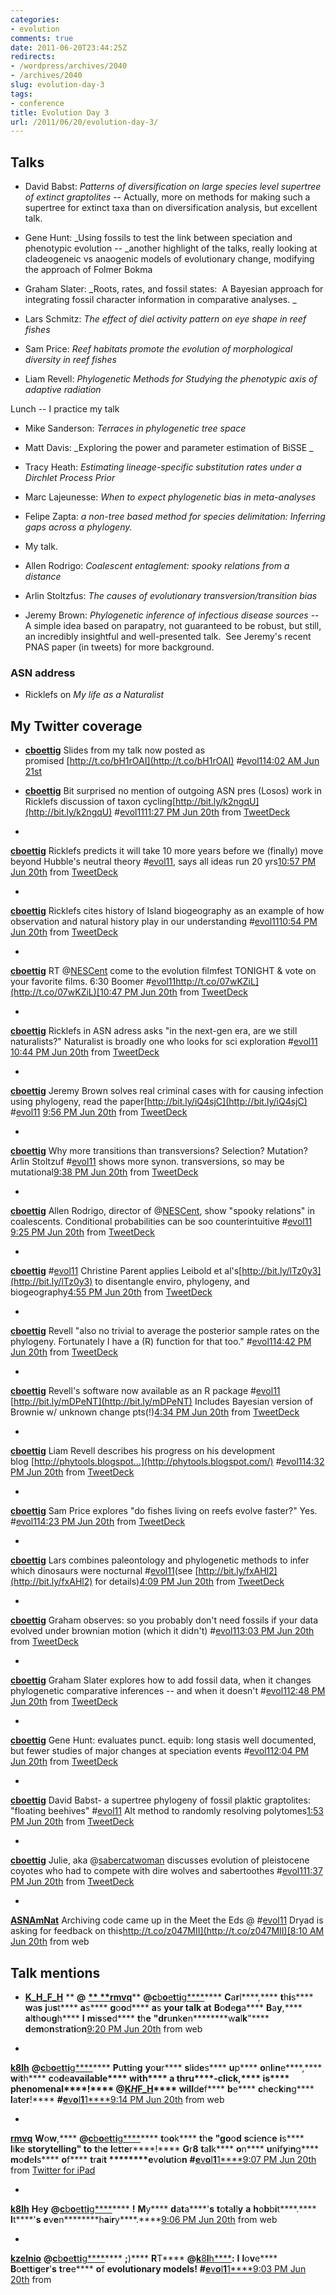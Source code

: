 ```yaml
---
categories:
- evolution
comments: true
date: 2011-06-20T23:44:25Z
redirects:
- /wordpress/archives/2040
- /archives/2040
slug: evolution-day-3
tags:
- conference
title: Evolution Day 3
url: /2011/06/20/evolution-day-3/
---
```


## Talks





	
  * David Babst: _Patterns of diversification on large species level supertree of extinct graptolites_ -- Actually, more on methods for making such a supertree for extinct taxa than on diversification analysis, but excellent talk.

	
  * Gene Hunt: _Using fossils to test the link between speciation and phenotypic evolution -- _another highlight of the talks, really looking at cladeogeneic vs anaogenic models of evolutionary change, modifying the approach of Folmer Bokma

	
  * Graham Slater: _Roots, rates, and fossil states:  A Bayesian approach for integrating fossil character information in comparative analyses. _

	
  * Lars Schmitz: _The effect of diel activity pattern on eye shape in reef fishes_

	
  * Sam Price: _Reef habitats promote the evolution of morphological diversity in reef fishes_

	
  * Liam Revell: _Phylogenetic Methods for Studying the phenotypic axis of adaptive radiation_


Lunch -- I practice my talk

	
  * Mike Sanderson: _Terraces in phylogenetic tree space_

	
  * Matt Davis: _Exploring the power and parameter estimation of BiSSE _

	
  * Tracy Heath: _Estimating lineage-specific substitution rates under a Dirchlet Process Prior_

	
  * Marc Lajeunesse: _When to expect phylogenetic bias in meta-analyses_

	
  * Felipe Zapta: _a non-tree based method for species delimitation: Inferring gaps across a phylogeny._

	
  * My talk.

	
  * Allen Rodrigo: _Coalescent entaglement: spooky relations from a distance_

	
  * Arlin Stoltzfus: _The causes of evolutionary transversion/transition bias_

	
  * Jeremy Brown: _Phylogenetic inference of infectious disease sources_ -- A simple idea based on parapatry, not guaranteed to be robust, but still, an incredibly insightful and well-presented talk.  See Jeremy's recent PNAS paper (in tweets) for more background.




### ASN address





	
  * Ricklefs on _My life as a Naturalist_




## My Twitter coverage





	
  * **[cboettig](http://twitter.com/cboettig)** Slides from my talk now posted as promised [http://t.co/bH1rOAI](http://t.co/bH1rOAI) #[evol11](http://search.twitter.com/search?q=%23evol11)[4:02 AM Jun 21st](http://twitter.com/cboettig/status/83021885893394432)

	
  * **[cboettig](http://twitter.com/cboettig)** Bit surprised no mention of outgoing ASN pres (Losos) work in Ricklefs discussion of taxon cycling[http://bit.ly/k2ngqU](http://bit.ly/k2ngqU) #[evol11](http://search.twitter.com/search?q=%23evol11)[11:27 PM Jun 20th](http://twitter.com/cboettig/status/82952849516019712) from [TweetDeck](http://www.tweetdeck.com/)

	
  * 





**[cboettig](http://twitter.com/cboettig)** Ricklefs predicts it will take 10 more years before we (finally) move beyond Hubble's neutral theory #[evol11](http://search.twitter.com/search?q=%23evol11), says all ideas run 20 yrs[10:57 PM Jun 20th](http://twitter.com/cboettig/status/82945089223147522) from [TweetDeck](http://www.tweetdeck.com/)





	
  * 





**[cboettig](http://twitter.com/cboettig)** Ricklefs cites history of Island biogeography as an example of how observation and natural history play in our understanding #[evol11](http://search.twitter.com/search?q=%23evol11)[10:54 PM Jun 20th](http://twitter.com/cboettig/status/82944317043384320) from [TweetDeck](http://www.tweetdeck.com/)





	
  * 





**[cboettig](http://twitter.com/cboettig)** RT @[NESCent](http://twitter.com/NESCent) come to the evolution filmfest TONIGHT & vote on your favorite films. 6:30 Boomer #[evol11](http://search.twitter.com/search?q=%23evol11)[http://t.co/07wKZiL](http://t.co/07wKZiL)[10:47 PM Jun 20th](http://twitter.com/cboettig/status/82942682174984192) from [TweetDeck](http://www.tweetdeck.com/)





	
  * 





**[cboettig](http://twitter.com/cboettig)** Ricklefs in ASN adress asks "in the next-gen era, are we still naturalists?" Naturalist is broadly one who looks for sci exploration #[evol11](http://search.twitter.com/search?q=%23evol11) [10:44 PM Jun 20th](http://twitter.com/cboettig/status/82941868467437568) from [TweetDeck](http://www.tweetdeck.com/)





	
  * 





**[cboettig](http://twitter.com/cboettig)** Jeremy Brown solves real criminal cases with for causing infection using phylogeny, read the paper[http://bit.ly/iQ4sjC](http://bit.ly/iQ4sjC) #[evol11](http://search.twitter.com/search?q=%23evol11) [9:56 PM Jun 20th](http://twitter.com/cboettig/status/82929896678100992) from [TweetDeck](http://www.tweetdeck.com/)





	
  * 





**[cboettig](http://twitter.com/cboettig)** Why more transitions than transversions? Selection? Mutation? Arlin Stoltzuf #[evol11](http://search.twitter.com/search?q=%23evol11) shows more synon. transversions, so may be mutational[9:38 PM Jun 20th](http://twitter.com/cboettig/status/82925396315746304) from [TweetDeck](http://www.tweetdeck.com/)





	
  * 





**[cboettig](http://twitter.com/cboettig)** Allen Rodrigo, director of @[NESCent](http://twitter.com/NESCent), show "spooky relations" in coalescents. Conditional probabilities can be soo counterintuitive #[evol11](http://search.twitter.com/search?q=%23evol11) [9:25 PM Jun 20th](http://twitter.com/cboettig/status/82921965601554432) from [TweetDeck](http://www.tweetdeck.com/)





	
  * 





**[cboettig](http://twitter.com/cboettig)** #[evol11](http://search.twitter.com/search?q=%23evol11) Christine Parent applies Leibold et al's[http://bit.ly/lTz0y3](http://bit.ly/lTz0y3) to disentangle enviro, phylogeny, and biogeography[4:55 PM Jun 20th](http://twitter.com/cboettig/status/82854188232609795) from [TweetDeck](http://www.tweetdeck.com/)





	
  * 





**[cboettig](http://twitter.com/cboettig)** Revell "also no trivial to average the posterior sample rates on the phylogeny. Fortunately I have a (R) function for that too." #[evol11](http://search.twitter.com/search?q=%23evol11)[4:42 PM Jun 20th](http://twitter.com/cboettig/status/82850718549151744) from [TweetDeck](http://www.tweetdeck.com/)





	
  * 





**[cboettig](http://twitter.com/cboettig)** Revell's software now available as an R package #[evol11](http://search.twitter.com/search?q=%23evol11) [http://bit.ly/mDPeNT](http://bit.ly/mDPeNT) Includes Bayesian version of Brownie w/ unknown change pts(!)[4:34 PM Jun 20th](http://twitter.com/cboettig/status/82848908669222912) from [TweetDeck](http://www.tweetdeck.com/)





	
  * 





**[cboettig](http://twitter.com/cboettig)** Liam Revell describes his progress on his development blog [http://phytools.blogspot...](http://phytools.blogspot.com/) #[evol11](http://search.twitter.com/search?q=%23evol11)[4:32 PM Jun 20th](http://twitter.com/cboettig/status/82848289464127488) from [TweetDeck](http://www.tweetdeck.com/)





	
  * 





**[cboettig](http://twitter.com/cboettig)** Sam Price explores "do fishes living on reefs evolve faster?" Yes. #[evol11](http://search.twitter.com/search?q=%23evol11)[4:23 PM Jun 20th](http://twitter.com/cboettig/status/82846006156337152) from [TweetDeck](http://www.tweetdeck.com/)





	
  * 





**[cboettig](http://twitter.com/cboettig)** Lars combines paleontology and phylogenetic methods to infer which dinosaurs were nocturnal #[evol11](http://search.twitter.com/search?q=%23evol11)(see [http://bit.ly/fxAHl2](http://bit.ly/fxAHl2) for details)[4:09 PM Jun 20th](http://twitter.com/cboettig/status/82842437214679042) from [TweetDeck](http://www.tweetdeck.com/)





	
  * 





**[cboettig](http://twitter.com/cboettig)** Graham observes: so you probably don't need fossils if your data evolved under brownian motion (which it didn't) #[evol11](http://search.twitter.com/search?q=%23evol11)[3:03 PM Jun 20th](http://twitter.com/cboettig/status/82825793083936768) from [TweetDeck](http://www.tweetdeck.com/)





	
  * 





**[cboettig](http://twitter.com/cboettig)** Graham Slater explores how to add fossil data, when it changes phylogenetic comparative inferences -- and when it doesn't #[evol11](http://search.twitter.com/search?q=%23evol11)[2:48 PM Jun 20th](http://twitter.com/cboettig/status/82822251094867969) from [TweetDeck](http://www.tweetdeck.com/)





	
  * 





**[cboettig](http://twitter.com/cboettig)** Gene Hunt: evaluates punct. equib: long stasis well documented, but fewer studies of major changes at speciation events #[evol11](http://search.twitter.com/search?q=%23evol11)[2:04 PM Jun 20th](http://twitter.com/cboettig/status/82811155667628034) from [TweetDeck](http://www.tweetdeck.com/)





	
  * 





**[cboettig](http://twitter.com/cboettig)** David Babst- a supertree phylogeny of fossil plaktic graptolites: "floating beehives" #[evol11](http://search.twitter.com/search?q=%23evol11) Alt method to randomly resolving polytomes[1:53 PM Jun 20th](http://twitter.com/cboettig/status/82808254119428096) from [TweetDeck](http://www.tweetdeck.com/)





	
  * 





**[cboettig](http://twitter.com/cboettig)** Julie, aka @[sabercatwoman](http://twitter.com/sabercatwoman) discusses evolution of pleistocene coyotes who had to compete with dire wolves and sabertoothes #[evol11](http://search.twitter.com/search?q=%23evol11)[1:37 PM Jun 20th](http://twitter.com/cboettig/status/82804166891806722) from [TweetDeck](http://www.tweetdeck.com/)





	
  * 





**[ASNAmNat](http://twitter.com/ASNAmNat)** Archiving code came up in the Meet the Eds @ #[evol11](http://search.twitter.com/search?q=%23evol11) Dryad is asking for feedback on this[http://t.co/z047MII](http://t.co/z047MII)[8:10 AM Jun 20th](http://twitter.com/ASNAmNat/status/82722062636040192) from web








## Talk mentions





	
  * **[K_H_F_H](http://twitter.com/K_H_F_H)** ** **@** **[** **r****m****v****q****](http://twitter.com/rmvq)**** ****@****[****c****b****o****e****t****t****i****g****](http://twitter.com/cboettig)**** ****C****a****r****l****,**** ****t****h****i****s**** ****w****a****s**** ****j****u****s****t**** ****a****s**** ****g****o****o****d**** ****a****s ********y****o****u****r**** ****t****a****l****k**** ****a****t**** ****B****o****d****e****g****a**** ****B****a****y****,**** ****a****l****t****h****o****u****g****h**** ****I**** ****m****i****s****s****e****d**** ****t****h****e**** ****"****d****r****u****n****k****e****n********w****a****l****k****"**** ****d****e****m****o****n****s****t****r****a****t****i****o****n****[9:20 PM Jun 20th](http://twitter.com/K_H_F_H/status/82920692508655616) from web

	
  * 





**[k8lh](http://twitter.com/k8lh)** ****@****[****c****b****o****e****t****t****i****g****](http://twitter.com/cboettig)**** ****P****u****t****t****i****n****g**** ****y****o****u****r**** ****s****l****i****d****e****s**** ****u****p**** ****o****n****l****i****n****e****,**** ****w****i****t****h**** ****c****o****d****e********a****v****a****i****l****a****b****l****e**** ****w****i****t****h**** ****a**** ****t****h****r****u****-****c****l****i****c****k****,**** ****i****s**** ****p****h****e****n****o****m****e****n****a****l****!**** ****@****[****K****_****H****_****F****_****H****](http://twitter.com/K_H_F_H)**** ****w****i****l****l********d****e****f**** ****b****e**** ****c****h****e****c****k****i****n****g**** ****l****a****t****e****r****!**** ****#****[****e****v****o****l****1****1****](http://search.twitter.com/search?q=%23evol11)[9:14 PM Jun 20th](http://twitter.com/k8lh/status/82919306144387072) from web





	
  * 





**[rmvq](http://twitter.com/rmvq)** ****W****o****w****,**** ****@****[****c****b****o****e****t****t****i****g****](http://twitter.com/cboettig)**** ****t****o****o****k**** ****t****h****e**** ****"****g****o****o****d**** ****s****c****i****e****n****c****e**** ****i****s**** ****l****i****k****e ********s****t****o****r****y****t****e****l****l****i****n****g****"**** ****t****o**** ****t****h****e**** ****l****e****t****t****e****r****!**** ****G****r****8**** ****t****a****l****k**** ****o****n**** ****u****n****i****f****y****i****n****g**** ****m****o****d****e****l****s**** ****o****f**** ****t****r****a****i****t ********e****v****o****l****u****t****i****o****n**** ****#****[****e****v****o****l****1****1****](http://search.twitter.com/search?q=%23evol11)[9:07 PM Jun 20th](http://twitter.com/rmvq/status/82917460768079873) from [Twitter for iPad](http://twitter.com/#!/download/ipad)





	
  * 





**[k8lh](http://twitter.com/k8lh)** ****H****e****y**** ****@****[****c****b****o****e****t****t****i****g****](http://twitter.com/cboettig)**** ****!**** ****M****y**** ****d****a****t****a****'****s**** ****t****o****t****a****l****l****y**** ****a**** ****h****o****b****b****i****t****.**** ****I****t****'****s**** ****e****v****e****n********h****a****i****r****y****.****[9:06 PM Jun 20th](http://twitter.com/k8lh/status/82917248053944320) from web





	
  * 





**[kzelnio](http://twitter.com/kzelnio)** ****@****[****c****b****o****e****t****t****i****g****](http://twitter.com/cboettig)**** ****;****)**** ****R****T**** ****@****[****k****8****l****h****](http://twitter.com/k8lh)****:**** ****I**** ****l****o****v****e**** ****B****o****e****t****t****i****g****e****r****'****s**** ****t****r****e****e**** ****o****f ********e****v****o****l****u****t****i****o****n****a****r****y**** ****m****o****d****e****l****s****!**** ****#****[****e****v****o****l****1****1****](http://search.twitter.com/search?q=%23evol11)[9:03 PM Jun 20th](http://twitter.com/kzelnio/status/82916413597171712) from






